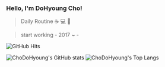 ### Hello, I'm DoHyoung Cho!

> Daily Routine :coffee: :computer: :blue_car:

> start working - 2017 ~ -

![GitHub Hits](https://hits.seeyoufarm.com/api/count/incr/badge.svg?url=https%3A%2F%2Fgithub.com%2FChoDoHyoung&count_bg=%23E3B519&title_bg=%23555555&icon=macys.svg&icon_color=%23FAFF00&title=hits&edge_flat=false)

![ChoDoHyoung's GitHub stats](https://github-readme-stats.vercel.app/api?username=ChoDoHyoung&theme=great-gatsby&show_icons=true) ![ChoDoHyoung's Top Langs](https://github-readme-stats.vercel.app/api/top-langs/?username=ChoDoHyoung&theme=great-gatsby&layout=compact)
